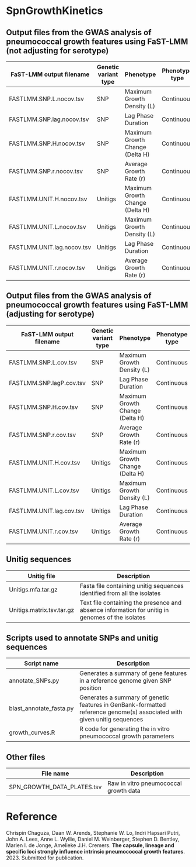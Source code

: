 # SpnGrowthKinetics

## Output files from the GWAS analysis of pneumococcal growth features using FaST-LMM (not adjusting for serotype)

FaST-LMM output filename | Genetic variant type | Phenotype | Phenotype type
-- | -- | -- | -- 
FASTLMM.SNP.L.nocov.tsv | SNP | Maximum Growth Density (L) | Continuous
FASTLMM.SNP.lag.nocov.tsv | SNP | Lag Phase Duration | Continuous
FASTLMM.SNP.H.nocov.tsv | SNP | Maximum Growth Change (Delta H) | Continuous
FASTLMM.SNP.r.nocov.tsv | SNP | Average Growth Rate (r) | Continuous
FASTLMM.UNIT.H.nocov.tsv | Unitigs | Maximum Growth Change (Delta H) | Continuous
FASTLMM.UNIT.L.nocov.tsv | Unitigs | Maximum Growth Density (L) | Continuous
FASTLMM.UNIT.lag.nocov.tsv | Unitigs | Lag Phase Duration | Continuous
FASTLMM.UNIT.r.nocov.tsv | Unitigs | Average Growth Rate (r) | Continuous


## Output files from the GWAS analysis of pneumococcal growth features using FaST-LMM (adjusting for serotype)

FaST-LMM output filename | Genetic variant type | Phenotype | Phenotype type
-- | -- | -- | -- 
FASTLMM.SNP.L.cov.tsv | SNP | Maximum Growth Density (L) | Continuous
FASTLMM.SNP.lagP.cov.tsv | SNP | Lag Phase Duration | Continuous
FASTLMM.SNP.H.cov.tsv | SNP | Maximum Growth Change (Delta H) | Continuous
FASTLMM.SNP.r.cov.tsv | SNP | Average Growth Rate (r) | Continuous
FASTLMM.UNIT.H.cov.tsv | Unitigs | Maximum Growth Change (Delta H) | Continuous
FASTLMM.UNIT.L.cov.tsv | Unitigs | Maximum Growth Density (L) | Continuous
FASTLMM.UNIT.lag.cov.tsv | Unitigs | Lag Phase Duration | Continuous
FASTLMM.UNIT.r.cov.tsv | Unitigs | Average Growth Rate (r) | Continuous

## Unitig sequences

Unitig file | Description
-- | --
Unitigs.mfa.tar.gz | Fasta file containing unitig sequences identified from all the isolates
Unitigs.matrix.tsv.tar.gz | Text file containing the presence and absence information for unitig in genomes of the isolates

## Scripts used to annotate SNPs and unitig sequences

Script name | Description
-- | -- 
annotate_SNPs.py | Generates a summary of gene features in a reference genome given SNP position
blast_annotate_fasta.py | Generates a summary of genetic features in GenBank-formatted reference genome(s) associated with given unitig sequences
growth_curves.R | R code for generating the in vitro pneumococcal growth parameters

## Other files

File name | Description
-- | --
SPN_GROWTH_DATA_PLATES.tsv | Raw in vitro pneumococcal growth data

# Reference
Chrispin Chaguza, Daan W. Arends, Stephanie W. Lo, Indri Hapsari Putri, John A. Lees, Anne L. Wyllie, Daniel M. Weinberger, Stephen D. Bentley, Marien I. de Jonge, Amelieke J.H. 
Cremers. **The capsule, lineage and specific loci strongly influence intrinsic pneumococcal growth features**. 2023. Submitted for publication.

